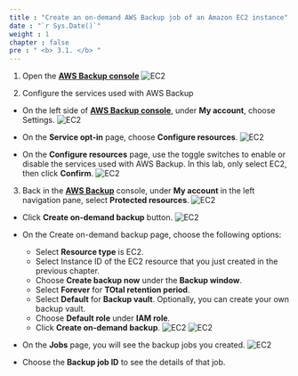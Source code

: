 ```yaml
---
title : "Create an on-demand AWS Backup job of an Amazon EC2 instance"
date : "`r Sys.Date()`"
weight : 1
chapter : false
pre : " <b> 3.1. </b> "
---
```


1. Open the [**AWS Backup console**](https://ap-southeast-2.console.aws.amazon.com/backup/home?region=ap-southeast-2#/)
![EC2](/images/3.awsbackup/01-openAWSBackup.png)

2. Configure the services used with AWS Backup

- On the left side of [**AWS Backup console**](https://ap-southeast-2.console.aws.amazon.com/backup/home?region=ap-southeast-2#/), under **My account**, choose Settings.
![EC2](/images/3.awsbackup/02-settings.png)

- On the **Service opt-in** page, choose **Configure resources**.
![EC2](/images/3.awsbackup/03-configureResources.png)

- On the **Configure resources** page, use the toggle switches to enable or disable the services used with AWS Backup. In this lab, only select EC2, then click **Confirm**.
![EC2](/images/3.awsbackup/04-selectEC2.png)

3. Back in the [**AWS Backup**](https://ap-southeast-2.console.aws.amazon.com/backup/home?region=ap-southeast-2#/) console, under **My account** in the left navigation pane, select **Protected resources**.
![EC2](/images/3.awsbackup/05-protectedResources.png)

- Click **Create on-demand backup** button.
![EC2](/images/3.awsbackup/06-createOnDemand.png)

- On the Create on-demand backup page, choose the following options:
  + Select **Resource type** is EC2.
  + Select Instance ID of the EC2 resource that you just created in the previous chapter.
  + Choose **Create backup now** under the **Backup window**.
  + Select **Forever** for **TOtal retention period**.
  + Select **Default** for **Backup vault**. Optionally, you can create your own backup vault.
  + Choose **Default role** under **IAM role**.
  + Click **Create on-demand backup**.
![EC2](/images/3.awsbackup/07-createOnDemand_part1.png)
![EC2](/images/3.awsbackup/08-createOnDemand_part2.png)

- On the **Jobs** page, you will see the backup jobs you created.
![EC2](/images/3.awsbackup/09-aBackupjob.png)

- Choose the **Backup job ID** to see the details of that job.



